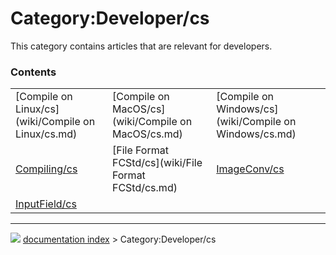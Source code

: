 # Category:Developer/cs
This category contains articles that are relevant for developers.

### Contents

|     |     |     |
| --- | --- | --- |
| [Compile on Linux/cs](wiki/Compile on Linux/cs.md) | [Compile on MacOS/cs](wiki/Compile on MacOS/cs.md) | [Compile on Windows/cs](wiki/Compile on Windows/cs.md) |
| [Compiling/cs](wiki/Compiling/cs.md) | [File Format FCStd/cs](wiki/File Format FCStd/cs.md) | [ImageConv/cs](wiki/ImageConv/cs.md) |
| [InputField/cs](wiki/InputField/cs.md) |



---
![](images/Right_arrow.png) [documentation index](../README.md) > Category:Developer/cs
